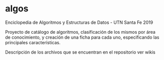 # algos
Enciclopedia de Algoritmos y Estructuras de Datos - UTN Santa Fe 2019

Proyecto de catálogo de algoritmos, clasificación de los mismos por área de conocimiento, y creación de una ficha para cada uno, especificando las principales características.

Descripción de los archivos que se encuentran en el repositorio
ver wikis
